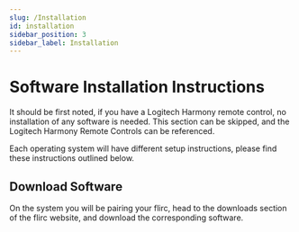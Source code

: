 ```yaml
---
slug: /Installation
id: installation
sidebar_position: 3
sidebar_label: Installation
---
```

# Software Installation Instructions

It should be first noted, if you have a Logitech Harmony remote control, no installation of any software is needed. This section can be skipped, and the Logitech Harmony Remote Controls can be referenced.

Each operating system will have different setup instructions, please find these instructions outlined below.

## Download Software

On the system you will be pairing your flirc, head to the downloads section of the flirc website, and download the corresponding software.